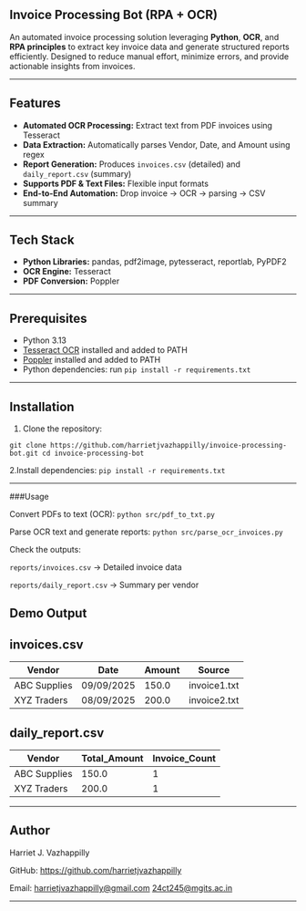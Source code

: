## Invoice Processing Bot (RPA + OCR)

An automated invoice processing solution leveraging **Python**, **OCR**, and **RPA principles** to extract key invoice data and generate structured reports efficiently. Designed to reduce manual effort, minimize errors, and provide actionable insights from invoices.

---

## Features

- **Automated OCR Processing:** Extract text from PDF invoices using Tesseract  
- **Data Extraction:** Automatically parses Vendor, Date, and Amount using regex  
- **Report Generation:** Produces `invoices.csv` (detailed) and `daily_report.csv` (summary)  
- **Supports PDF & Text Files:** Flexible input formats  
- **End-to-End Automation:** Drop invoice → OCR → parsing → CSV summary  

---

## Tech Stack

- **Python Libraries:** pandas, pdf2image, pytesseract, reportlab, PyPDF2  
- **OCR Engine:** Tesseract  
- **PDF Conversion:** Poppler  

---

## Prerequisites

- Python 3.13  
- [Tesseract OCR](https://github.com/tesseract-ocr/tesseract) installed and added to PATH  
- [Poppler](http://blog.alivate.com.au/poppler-windows/) installed and added to PATH  
- Python dependencies: run `pip install -r requirements.txt`  

---

## Installation

1. Clone the repository:

`git clone https://github.com/harrietjvazhappilly/invoice-processing-bot.git
cd invoice-processing-bot`

2.Install dependencies:
`pip install -r requirements.txt`

---

###Usage

Convert PDFs to text (OCR):
   `python src/pdf_to_txt.py`

Parse OCR text and generate reports:
   `python src/parse_ocr_invoices.py`

Check the outputs:

`reports/invoices.csv` → Detailed invoice data

`reports/daily_report.csv` → Summary per vendor

## Demo Output

## invoices.csv 

|   Vendor      |   Date    | Amount | Source       |
|---------------|-----------|--------|--------------| 
| ABC Supplies  | 09/09/2025| 150.0  | invoice1.txt | 
| XYZ Traders   | 08/09/2025| 200.0  | invoice2.txt | 

## daily_report.csv

|   Vendor     | Total_Amount | Invoice_Count |
|--------------|--------------|---------------|
| ABC Supplies |   150.0      |       1       |
| XYZ Traders  |   200.0      |       1       |

---

## Author

Harriet J. Vazhappilly

GitHub: https://github.com/harrietjvazhappilly

Email: harrietjvazhappilly@gmail.com
       24ct245@mgits.ac.in

---







